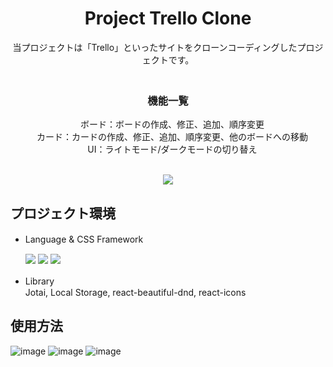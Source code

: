 <div align="center">
<h1>Project Trello Clone</h1>
<p>
  当プロジェクトは「Trello」といったサイトをクローンコーディングしたプロジェクトです。<br>
  　<h3>機能一覧</h1>
　ボード：ボードの作成、修正、追加、順序変更　<br>
　カード：カードの作成、修正、追加、順序変更、他のボードへの移動　<br>
　UI：ライトモード/ダークモードの切り替え　<br>
</p>
<br>
<div align="center">
  <a href="https://hyonhyonkor.github.io/react-trello-clone/" style="text-decoration: none;">
   <img src="https://img.shields.io/badge/GitHub Pages-181717?style=for-the-badge&logo=GitHub&logoColor=white"/>
  </a>
</div>
</div>


## プロジェクト環境

  + Language & CSS Framework　<br>
  
    <img src="https://img.shields.io/badge/React-61DAFB?style=for-the-badge&logo=React&logoColor=white"/>
    <img src="https://img.shields.io/badge/TypeScript-3178C6?style=for-the-badge&logo=TypeScript&logoColor=white"/>
    <img src="https://img.shields.io/badge/styledcomponents-DB7093?style=for-the-badge&logo=styled-components&logoColor=white"/>
     

 + Library　<br>
   Jotai, Local Storage, react-beautiful-dnd, react-icons

## 使用方法

![image](https://github.com/user-attachments/assets/4aaeade8-c852-47e0-a55b-c4191a098e61)
![image](https://github.com/user-attachments/assets/df06558e-1cf5-4e6f-98d3-a1c3f27e7a8c)
![image](https://github.com/user-attachments/assets/6d376dfc-14ce-48ec-ba39-158b48351ae4)


　　



